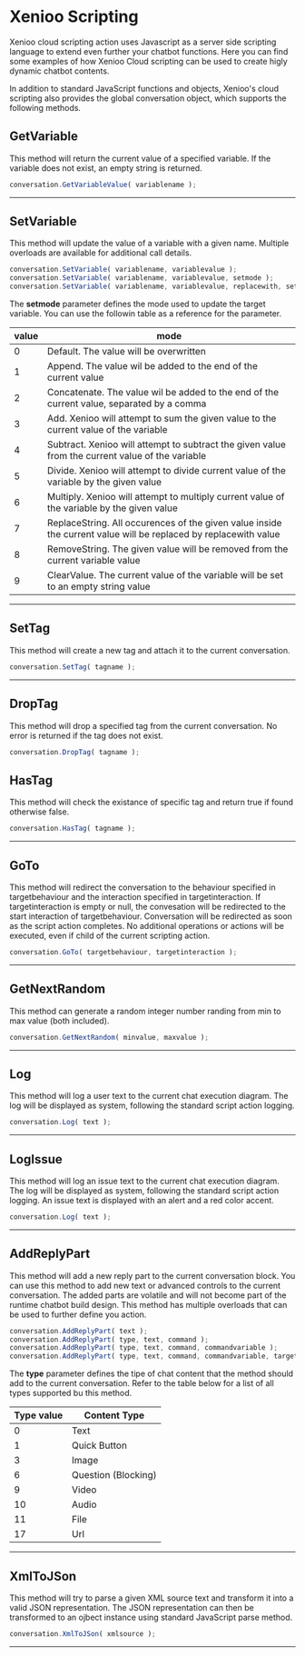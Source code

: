 # Xenioo Scripting
Xenioo cloud scripting action uses Javascript as a server side scripting language to extend even further your chatbot functions. 
Here you can find some examples of how Xenioo Cloud scripting can be used to create higly dynamic chatbot contents.

In addition to standard JavaScript functions and objects, Xenioo's cloud scripting also provides the global conversation object, which supports the following methods.  

## GetVariable
This method will return the current value of a specified variable. If the variable does not exist, an empty string is returned.
```javascript
conversation.GetVariableValue( variablename );
```  
---
## SetVariable  
This method will update the value of a variable with a given name. Multiple overloads are available for additional call details.
```javascript
conversation.SetVariable( variablename, variablevalue );
conversation.SetVariable( variablename, variablevalue, setmode );
conversation.SetVariable( variablename, variablevalue, replacewith, setmode );
```  

The **setmode** parameter defines the mode used to update the target variable. You can use the followin table as a reference for the parameter.  

|value|mode|
|-----------------|-----------------|
|0|Default. The value will be overwritten|
|1|Append. The value wil be added to the end of the current value|
|2|Concatenate. The value wil be added to the end of the current value, separated by a comma|
|3|Add. Xenioo will attempt to sum the given value to the current value of the variable|
|4|Subtract. Xenioo will attempt to subtract the given value from the current value of the variable|
|5|Divide. Xenioo will attempt to divide current value of the variable by the given value|
|6|Multiply. Xenioo will attempt to multiply current value of the variable by the given value|
|7|ReplaceString. All occurences of the given value inside the current value will be replaced by replacewith value|
|8|RemoveString. The given value will be removed from the current variable value|
|9|ClearValue. The current value of the variable will be set to an empty string value|
---
## SetTag  
This method will create a new tag and attach it to the current conversation.
```javascript
conversation.SetTag( tagname );
```  
---
## DropTag  
This method will drop a specified tag from the current conversation. No error is returned if the tag does not exist.
```javascript
conversation.DropTag( tagname );
```  
## HasTag
This method will check the existance of specific tag and return true if found otherwise false.
```javascript
conversation.HasTag( tagname );
```  
---
## GoTo  
This method will redirect the conversation to the behaviour specified in targetbehaviour and the interaction specified in targetinteraction. If targetinteraction is empty or null, the convesation will be redirected to the start interaction of targetbehaviour.
Conversation will be redirected as soon as the script action completes. No additional operations or actions will be executed, even if child of the current scripting action.
```javascript
conversation.GoTo( targetbehaviour, targetinteraction );
```  
---
## GetNextRandom  
This method can generate a random integer number randing from min to max value (both included).
```javascript
conversation.GetNextRandom( minvalue, maxvalue );
```  
---
## Log  
This method will log a user text to the current chat execution diagram. The log will be displayed as system, following the standard script action logging.
```javascript
conversation.Log( text );
```  
---
## LogIssue  
This method will log an issue text to the current chat execution diagram. The log will be displayed as system, following the standard script action logging. An issue text is displayed with an alert and a red color accent.
```javascript
conversation.Log( text );
```  
---
## AddReplyPart  
This method will add a new reply part to the current conversation block. You can use this method to add new text or advanced controls to the current conversation. The added parts are volatile and will not become part of the runtime chatbot build design.
This method has multiple overloads that can be used to further define you action.

```javascript
conversation.AddReplyPart( text );
conversation.AddReplyPart( type, text, command );
conversation.AddReplyPart( type, text, command, commandvariable );
conversation.AddReplyPart( type, text, command, commandvariable, targetbehaviour, targetinteraction );
```  
The **type** parameter defines the tipe of chat content that the method should add to the current conversation. Refer to the table below for a list of all types supported bu this method.

|Type value|Content Type|
|-----------------|-----------------|
|0|Text
|1|Quick Button
|3|Image
|6|Question (Blocking)
|9|Video
|10|Audio
|11|File
|17|Url
---
## XmlToJSon  
This method will try to parse a given XML source text and transform it into a valid JSON representation. The JSON representation can then be transformed to an ojbect instance using standard JavaScript parse method.

```javascript
conversation.XmlToJSon( xmlsource );
```
---
